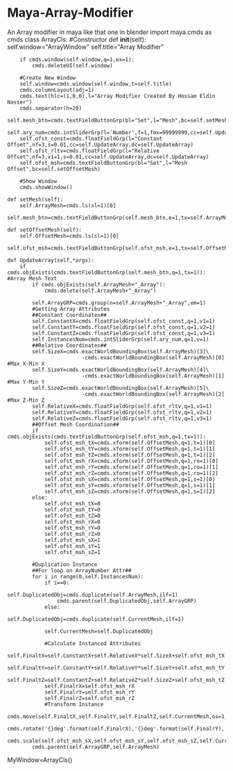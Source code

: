 # Maya-Array-Modifier
An Array modifier in maya like that one in blender
import maya.cmds as cmds
class ArrayCls:
	#Constructor
	def __init__(self):
		self.window="ArrayWindow"
		self.title="Array Modifier"

		if cmds.window(self.window,q=1,ex=1):
			cmds.deleteUI(self.window)

		#Create New Window
		self.window=cmds.window(self.window,t=self.title)
		cmds.columnLayout(adj=1)
		cmds.text(hlc=(1,0,0),l="Array Modifier Created By Hossam Eldin Nasser")
		cmds.separator(h=20)
		self.mesh_btn=cmds.textFieldButtonGrp(bl="Set",l="Mesh",bc=self.setMesh)
		self.ary_num=cmds.intSliderGrp(l='Number',f=1,fmx=99999999,cc=self.UpdateArray,dc=self.UpdateArray)
		self.ofst_const=cmds.floatFieldGrp(l="Constant Offset",nf=3,s=0.01,cc=self.UpdateArray,dc=self.UpdateArray)
		self.ofst_rltv=cmds.floatFieldGrp(l="Relative Offset",nf=3,v1=1,s=0.01,cc=self.UpdateArray,dc=self.UpdateArray)
		self.ofst_msh=cmds.textFieldButtonGrp(bl="Set",l="Mesh Offset",bc=self.setOffsetMesh)

		#Show Window
		cmds.showWindow()

	def setMesh(self):
		self.ArrayMesh=cmds.ls(sl=1)[0]
		self.mesh_btn=cmds.textFieldButtonGrp(self.mesh_btn,e=1,tx=self.ArrayMesh)

	def setOffsetMesh(self):
		self.OffsetMesh=cmds.ls(sl=1)[0]
		self.ofst_msh=cmds.textFieldButtonGrp(self.ofst_msh,e=1,tx=self.OffsetMesh)

	def UpdateArray(self,*args):
		if cmds.objExists(cmds.textFieldButtonGrp(self.mesh_btn,q=1,tx=1)):					#Array Mesh Text
			if cmds.objExists(self.ArrayMesh+"_Array"):
				cmds.delete(self.ArrayMesh+"_Array")

			self.ArrayGRP=cmds.group(n=self.ArrayMesh+"_Array",em=1)
			#Getting Array Attributes
			##Constant Coordinates##
			self.ConstantX=cmds.floatFieldGrp(self.ofst_const,q=1,v1=1)
			self.ConstantY=cmds.floatFieldGrp(self.ofst_const,q=1,v2=1)
			self.ConstantZ=cmds.floatFieldGrp(self.ofst_const,q=1,v3=1)
			self.InstancesNum=cmds.intSliderGrp(self.ary_num,q=1,v=1)
			##Relative Coordinates##
			self.SizeX=cmds.exactWorldBoundingBox(self.ArrayMesh)[3]\
							-cmds.exactWorldBoundingBox(self.ArrayMesh)[0]		#Max X-Min X
			self.SizeY=cmds.exactWorldBoundingBox(self.ArrayMesh)[4]\
							-cmds.exactWorldBoundingBox(self.ArrayMesh)[1]		#Max Y-Min Y
			self.SizeZ=cmds.exactWorldBoundingBox(self.ArrayMesh)[5]\
							-cmds.exactWorldBoundingBox(self.ArrayMesh)[2]		#Max Z-Min Z
			self.RelativeX=cmds.floatFieldGrp(self.ofst_rltv,q=1,v1=1)
			self.RelativeY=cmds.floatFieldGrp(self.ofst_rltv,q=1,v2=1)
			self.RelativeZ=cmds.floatFieldGrp(self.ofst_rltv,q=1,v3=1)
			##Offset Mesh Coordination##
			if cmds.objExists(cmds.textFieldButtonGrp(self.ofst_msh,q=1,tx=1)):
				self.ofst_msh_tX=cmds.xform(self.OffsetMesh,q=1,t=1)[0]
				self.ofst_msh_tY=cmds.xform(self.OffsetMesh,q=1,t=1)[1]
				self.ofst_msh_tZ=cmds.xform(self.OffsetMesh,q=1,t=1)[2]
				self.ofst_msh_rX=cmds.xform(self.OffsetMesh,q=1,ro=1)[0]
				self.ofst_msh_rY=cmds.xform(self.OffsetMesh,q=1,ro=1)[1]
				self.ofst_msh_rZ=cmds.xform(self.OffsetMesh,q=1,ro=1)[2]
				self.ofst_msh_sX=cmds.xform(self.OffsetMesh,q=1,s=1)[0]
				self.ofst_msh_sY=cmds.xform(self.OffsetMesh,q=1,s=1)[1]
				self.ofst_msh_sZ=cmds.xform(self.OffsetMesh,q=1,s=1)[2]
			else:
				self.ofst_msh_tX=0
				self.ofst_msh_tY=0
				self.ofst_msh_tZ=0
				self.ofst_msh_rX=0
				self.ofst_msh_rY=0
				self.ofst_msh_rZ=0
				self.ofst_msh_sX=1
				self.ofst_msh_sY=1
				self.ofst_msh_sZ=1
				
			#Duplication Instance
			##For loop on ArrayNumber Attr##
			for i in range(0,self.InstancesNum):
				if i==0:
					self.DuplicatedObj=cmds.duplicate(self.ArrayMesh,ilf=1)
					cmds.parent(self.DuplicatedObj,self.ArrayGRP)
				else:
					self.DuplicatedObj=cmds.duplicate(self.CurrentMesh,ilf=1)
				
				self.CurrentMesh=self.DuplicatedObj
				
				#Calculate Instanced Attributes
				self.FinaltX=self.ConstantX+self.RelativeX*self.SizeX+self.ofst_msh_tX
				self.FinaltY=self.ConstantY+self.RelativeY*self.SizeY+self.ofst_msh_tY
				self.FinaltZ=self.ConstantZ+self.RelativeZ*self.SizeZ+self.ofst_msh_tZ
				self.FinalrX=self.ofst_msh_rX
				self.FinalrY=self.ofst_msh_rY
				self.FinalrZ=self.ofst_msh_rZ
				#Transform Instance
				cmds.move(self.FinaltX,self.FinaltY,self.FinaltZ,self.CurrentMesh,os=1,wd=1,r=1)
				cmds.rotate('{}deg'.format(self.FinalrX),'{}deg'.format(self.FinalrY),'{}deg'.format(self.FinalrZ),self.CurrentMesh,os=1,r=1)
				cmds.scale(self.ofst_msh_sX,self.ofst_msh_sY,self.ofst_msh_sZ,self.CurrentMesh,os=1,r=1)
			cmds.parent(self.ArrayGRP,self.ArrayMesh)
MyWindow=ArrayCls()
